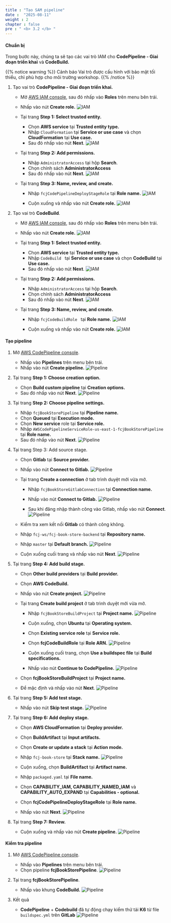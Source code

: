 ```yaml
---
title : "Tạo SAM pipeline"
date :  "2025-08-11" 
weight : 2
chapter : false
pre : " <b> 3.2 </b> "
---
```


#### Chuẩn bị
Trong bước này, chúng ta sẽ tạo các vai trò IAM cho **CodePipeline - Giai đoạn triển khai** và **CodeBuild.**

{{% notice warning %}}
  Cảnh báo Vai trò được cấu hình với bảo mật tối thiểu, chỉ phù hợp cho môi trường workshop.
{{% /notice %}}

1. Tạo vai trò **CodePipeline - Giai đoạn triển khai.**
    + Mở [AWS IAM console](https://us-east-1.console.aws.amazon.com/iam/home?region=us-east-1), sau đó nhấp vào **Roles** trên menu bên trái.
    + Nhấp vào nút **Create role.**
    ![IAM](/Workshop-AWS/images/3.cicd/iam-001.png)

   + Tại trang **Step 1: Select trusted entity.**
      + Chọn **AWS service** tại **Trusted entity type.**
      + Nhập `CloudFormation` tại **Service or use case** và chọn **CloudFormation** tại **Use case.**
      + Sau đó nhấp vào nút **Next**.
      ![IAM](/Workshop-AWS/images/3.cicd/iam-002.png)

   + Tại trang **Step 2: Add permissions.**
      + Nhập `AdministratorAccess` tại hộp **Search**.
      + Chọn chính sách **AdministratorAccess**
      + Sau đó nhấp vào nút **Next**.
      ![IAM](/Workshop-AWS/images/3.cicd/iam-003.png)

   + Tại trang **Step 3: Name, review, and create.**
      + Nhập `fcjCodePipelineDeployStageRole` tại **Role name.**
      ![IAM](/Workshop-AWS/images/3.cicd/iam-004.png)

      + Cuộn xuống và nhấp vào nút **Create role.**
      ![IAM](/Workshop-AWS/images/3.cicd/iam-005.png)

2. Tạo vai trò **CodeBuild**.
    + Mở [AWS IAM console](https://us-east-1.console.aws.amazon.com/iam/home?region=us-east-1), sau đó nhấp vào **Roles** trên menu bên trái.
    + Nhấp vào nút **Create role.**
    ![IAM](/Workshop-AWS/images/3.cicd/iam-006.png)

   + Tại trang **Step 1: Select trusted entity.**
      + Chọn **AWS service** tại **Trusted entity type.**
      + Nhập `CodeBuild ` tại **Service or use case** và chọn **CodeBuild** tại **Use case.**
      + Sau đó nhấp vào nút **Next**.
      ![IAM](/Workshop-AWS/images/3.cicd/iam-007.png)

   + Tại trang **Step 2: Add permissions.**
      + Nhập `AdministratorAccess` tại hộp **Search**.
      + Chọn chính sách **AdministratorAccess**
      + Sau đó nhấp vào nút **Next**.
      ![IAM](/Workshop-AWS/images/3.cicd/iam-008.png)

   + Tại trang **Step 3: Name, review, and create.**
      + Nhập `fcjCodeBuildRole ` tại **Role name.**
      ![IAM](/Workshop-AWS/images/3.cicd/iam-009.png)

      + Cuộn xuống và nhấp vào nút **Create role.**
      ![IAM](/Workshop-AWS/images/3.cicd/iam-010.png)

#### Tạo pipeline
1. Mở [AWS CodePipeline console](https://us-east-1.console.aws.amazon.com/codesuite/codepipeline/start?region=us-east-1).
    + Nhấp vào **Pipelines** trên menu bên trái.
    + Nhấp vào nút **Create pipeline.**
    ![Pipeline](/Workshop-AWS/images/3.cicd/pipeline-001.png)

2. Tại trang **Step 1: Choose creation option.**
    + Chọn **Build custom pipeline** tại **Creation options.**
    + Sau đó nhấp vào nút **Next**.
    ![Pipeline](/Workshop-AWS/images/3.cicd/pipeline-002.png)

3. Tại trang **Step 2: Choose pipeline settings.**
    + Nhập `fcjBookStorePipeline` tại **Pipeline name.**
    + Chọn **Queued** tại **Execution mode.**
    + Chọn **New service** role tại **Service role.**
    + Nhập `AWSCodePipelineServiceRole-us-east-1-fcjBookStorePipeline` tại **Role name.**
    + Sau đó nhấp vào nút **Next**.
    ![Pipeline](/Workshop-AWS/images/3.cicd/pipeline-003.png)

4. Tại trang Step 3: Add source stage.
    + Chọn **Gitlab** tại **Source provider.**
    + Nhấp vào nút **Connect to Gitlab.**
    ![Pipeline](/Workshop-AWS/images/3.cicd/pipeline-004.png)

    + Tại trang **Create a connection** ở tab trình duyệt mới vừa mở.
      + Nhập `fcjBookStoreGitlabConnection` tại **Connection name.**
      + Nhấp vào nút **Connect to Gitlab.**
      ![Pipeline](/Workshop-AWS/images/3.cicd/pipeline-005.png)

      + Sau khi đăng nhập thành công vào Gitlab, nhấp vào nút **Connect**.
      ![Pipeline](/Workshop-AWS/images/3.cicd/pipeline-006.png)
    
    + Kiểm tra xem kết nối **Gitlab** có thành công không.
    + Nhập `fcj-ws/fcj-book-store-backend` tại **Repository name.**
    + Nhập `master` tại **Default branch.**
    ![Pipeline](/Workshop-AWS/images/3.cicd/pipeline-007.png)

    + Cuộn xuống cuối trang và nhấp vào nút **Next**.
    ![Pipeline](/Workshop-AWS/images/3.cicd/pipeline-008.png)

5. Tại trang **Step 4: Add build stage.**
    + Chọn **Other build providers** tại **Build provider.**
    + Chọn **AWS CodeBuild.**
    + Nhấp vào nút **Create project.**
    ![Pipeline](/Workshop-AWS/images/3.cicd/pipeline-009.png)

    + Tại trang **Create build project** ở tab trình duyệt mới vừa mở.
      + Nhập `fcjBookStoreBuildProject` tại **Project name.**
      ![Pipeline](/Workshop-AWS/images/3.cicd/pipeline-010.png)

      + Cuộn xuống, chọn **Ubuntu** tại **Operating system.**
      + Chọn **Existing service role** tại **Service role.**
      + Chọn **fcjCodeBuildRole** tại **Role ARN.**
      ![Pipeline](/Workshop-AWS/images/3.cicd/pipeline-011.png)

      + Cuộn xuống cuối trang, chọn **Use a buildspec file** tại **Build specifications.**
      + Nhấp vào nút **Continue to CodePipeline.**
      ![Pipeline](/Workshop-AWS/images/3.cicd/pipeline-012.png)
    
    + Chọn **fcjBookStoreBuildProject** tại **Project name.**
    + Để mặc định và nhấp vào nút **Next**.
    ![Pipeline](/Workshop-AWS/images/3.cicd/pipeline-013.png)

6. Tại trang **Step 5: Add test stage.**
    + Nhấp vào nút **Skip test stage.**
    ![Pipeline](/Workshop-AWS/images/3.cicd/pipeline-014.png)

7. Tại trang **Step 6: Add deploy stage.**
    + Chọn **AWS CloudFormation** tại **Deploy provider.**
    + Chọn **BuildArtifact** tại **Input artifacts.**
    + Chọn **Create or update a stack** tại **Action mode.**
    + Nhập `fcj-book-store` tại **Stack name.**
    ![Pipeline](/Workshop-AWS/images/3.cicd/pipeline-015.png)

    + Cuộn xuống, chọn **BuildArtifact** tại **Artifact name.**
    + Nhập `packaged.yaml` tại **File name.**
    + Chọn **CAPABILITY_IAM, CAPABILITY_NAMED_IAM** và **CAPABILITY_AUTO_EXPAND** tại **Capabilities - optional.**
    + Chọn **fcjCodePipelineDeployStageRole** tại **Role name.**
    + Nhấp vào nút **Next**.
    ![Pipeline](/Workshop-AWS/images/3.cicd/pipeline-016.png)

8. Tại trang **Step 7: Review.**
    + Cuộn xuống và nhấp vào nút **Create pipeline.**
    ![Pipeline](/Workshop-AWS/images/3.cicd/pipeline-017.png)

#### Kiểm tra pipeline
1. Mở [AWS CodePipeline console](https://us-east-1.console.aws.amazon.com/codesuite/codepipeline/start?region=us-east-1).
    + Nhấp vào **Pipelines** trên menu bên trái.
    + Chọn pipeline **fcjBookStorePipeline**.
    ![Pipeline](/Workshop-AWS/images/3.cicd/pipeline-018.png)

2. Tại trang **fcjBookStorePipeline**.
    + Nhấp vào khung **CodeBuild.**
    ![Pipeline](/Workshop-AWS/images/3.cicd/pipeline-019.png)

3. Kết quả   
    + **CodePipeline** + **Codebuild** đã tự động chạy kiểm thử tải **K6** từ file `buildspec.yml` trên **GitLab**
    ![Pipeline](/Workshop-AWS/images/3.cicd/pipeline-020.png)    

